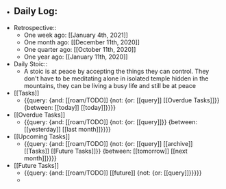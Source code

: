 - Daily Log:
    -  
- Retrospective::
    - One week ago: [[January 4th, 2021]]
    - One month ago: [[December 11th, 2020]]
    - One quarter ago: [[October 11th, 2020]]
    - One year ago: [[January 11th, 2020]]
- Daily Stoic::
    - A stoic is at peace by accepting the things they can control. They don't have to be meditating alone in isolated temple hidden in the mountains, they can be living a busy life and still be at peace
- [[Tasks]]
    - {{query: {and: [[roam/TODO]] {not: {or: [[query]] [[Overdue Tasks]]}} {between: [[today]] [[today]]}}}}
- [[Overdue Tasks]]
    - {{query: {and: [[roam/TODO]] {not: {or: [[query]]}} {between: [[yesterday]] [[last month]]}}}}
- [[Upcoming Tasks]]
    - {{query: {and: [[roam/TODO]] {not: {or: [[query]] [[archive]] [[Tasks]] [[Future Tasks]]}} {between: [[tomorrow]] [[next month]]}}}}
- [[Future Tasks]]
    - {{query: {and: [[roam/TODO]] [[future]] {not: {or: [[query]]}}}}}
    - 
